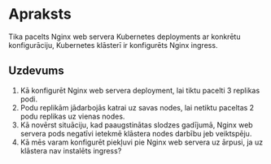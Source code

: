 # Apraksts
Tika pacelts Nginx web servera Kubernetes deployments ar konkrētu konfigurāciju, Kubernetes klāsterī ir konfigurēts Nginx ingress.

## Uzdevums
1) Kā konfigurēt Nginx web servera deployment, lai tiktu pacelti 3 replikas podi.
2) Podu replikām jādarbojās katrai uz savas nodes, lai netiktu paceltas 2 podu replikas uz vienas nodes.
3) Kā novērst situāciju, kad  paaugstinātas slodzes gadījumā,  Nginx web servera pods negatīvi ietekmē klāstera nodes darbību jeb veiktspēju.
4) Kā mēs varam konfigurēt piekļuvi pie Nginx web servera uz ārpusi, ja uz klāstera nav instalēts ingress?
